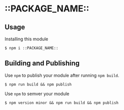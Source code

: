 # ::PACKAGE_NAME::

## Usage

Installing this module

```
$ npm i ::PACKAGE_NAME::
```

## Building and Publishing

Use `npm` to publish your module after running `npm build`.

```
$ npm run build && npm publish
```

Use `npm` to semver your module

```
$ npm version minor && npm run build && npm publish
```